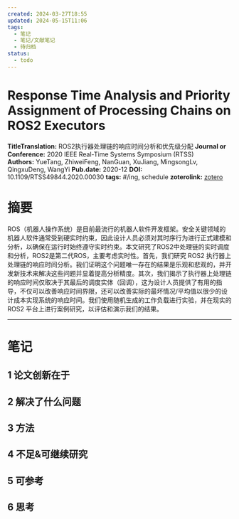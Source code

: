 ```yaml
---
created: 2024-03-27T18:55
updated: 2024-05-15T11:06
tags:
  - 笔记
  - 笔记/文献笔记
  - 待归档
status:
  - todo
---
```

# Response Time Analysis and Priority Assignment of Processing Chains on ROS2 Executors
 



**TitleTranslation:**  ROS2执行器处理链的响应时间分析和优先级分配
**Journal or Conference:**   2020 IEEE Real-Time Systems Symposium (RTSS)  
**Authors:**  YueTang, ZhiweiFeng, NanGuan, XuJiang, MingsongLv, QingxuDeng, WangYi
**Pub.date:**  2020-12
**DOI:**  10.1109/RTSS49844.2020.00030
**tags:** #/ing, schedule
**zoterolink:**  [zotero](zotero://select/library/items/LNS5SD3S)

# 摘要

ROS（机器人操作系统）是目前最流行的机器人软件开发框架。安全关键领域的机器人软件通常受到硬实时约束，因此设计人员必须对其时序行为进行正式建模和分析，以确保在运行时始终遵守实时约束。本文研究了ROS2中处理链的实时调度和分析，ROS2是第二代ROS，主要考虑实时性。首先，我们研究 ROS2 执行器上处理链的响应时间分析。我们证明这个问题唯一存在的结果是乐观和悲观的，并开发新技术来解决这些问题并显着提高分析精度。其次，我们揭示了执行器上处理链的响应时间仅取决于其最后的调度实体（回调），这为设计人员提供了有用的指导，不仅可以改善响应时间界限，还可以改善实际的最坏情况/平均值以很少的设计成本实现系统的响应时间。我们使用随机生成的工作负载进行实验，并在现实的 ROS2 平台上进行案例研究，以评估和演示我们的结果。







***

# 笔记

## 1 论文创新在于

## 2 解决了什么问题

## 3 方法

## 4 不足&可继续研究

## 5 可参考

## 6 思考
